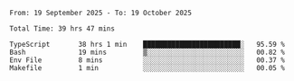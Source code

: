 <!--START_SECTION:waka-->

```abap
From: 19 September 2025 - To: 19 October 2025

Total Time: 39 hrs 47 mins

TypeScript       38 hrs 1 min    ████████████████████████░   95.59 %
Bash             19 mins         ▒░░░░░░░░░░░░░░░░░░░░░░░░   00.82 %
Env File         8 mins          ░░░░░░░░░░░░░░░░░░░░░░░░░   00.37 %
Makefile         1 min           ░░░░░░░░░░░░░░░░░░░░░░░░░   00.05 %
```

<!--END_SECTION:waka-->
